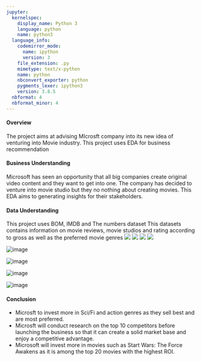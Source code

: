 ```yaml
---
jupyter:
  kernelspec:
    display_name: Python 3
    language: python
    name: python3
  language_info:
    codemirror_mode:
      name: ipython
      version: 3
    file_extension: .py
    mimetype: text/x-python
    name: python
    nbconvert_exporter: python
    pygments_lexer: ipython3
    version: 3.8.5
  nbformat: 4
  nbformat_minor: 4
---
```


<div class="cell markdown">

#### Overview

The project aims at advising MIcrosft company into its new idea of
venturing into Movie industry. This project uses EDA for business
recommendation

#### Business Understanding

Microsoft has seen an opportunity that all big companies create original
video content and they want to get into one. The company has decided to
venture into movie studio but they no nothing about creating movies.
This EDA aims to generating insights for their stakeholders.

#### Data Understanding

This project uses BOM, IMDB and The numbers dataset This datasets
contains information on movie reviews, movie studios and rating
according to gross as well as the preferred movie genres ![](image.png)
![](image-2.png) ![](image-3.png) ![](image-4.png)

![image](https://github.com/NashonOkumu/movie-analysis/assets/66790358/ccfd4fd5-7870-4adf-a441-2ddd9ee67ed0)

![image](https://github.com/NashonOkumu/movie-analysis/assets/66790358/8df2485c-56b2-4c20-b6f5-af0d9f915e59)

![image](https://github.com/NashonOkumu/movie-analysis/assets/66790358/be3169ea-6b7e-469e-9a6f-b24ae1568898)

![image](https://github.com/NashonOkumu/movie-analysis/assets/66790358/92f81c0c-014d-4489-b082-b4d6202e3b3a)

#### Conclusion

-   Microsft to invest more in Sci/Fi and action genres as they sell
    best and are most preferred.
-   Microsft will conduct research on the top 10 competitors before
    launching the business so that it can create a solid market base and
    enjoy a competitive advantage.
-   Microsoft will invest more in movies such as Start Wars: The Force
    Awakens as it is among the top 20 movies with the highest ROI.

</div>

<div class="cell code">

``` python
```

</div>
